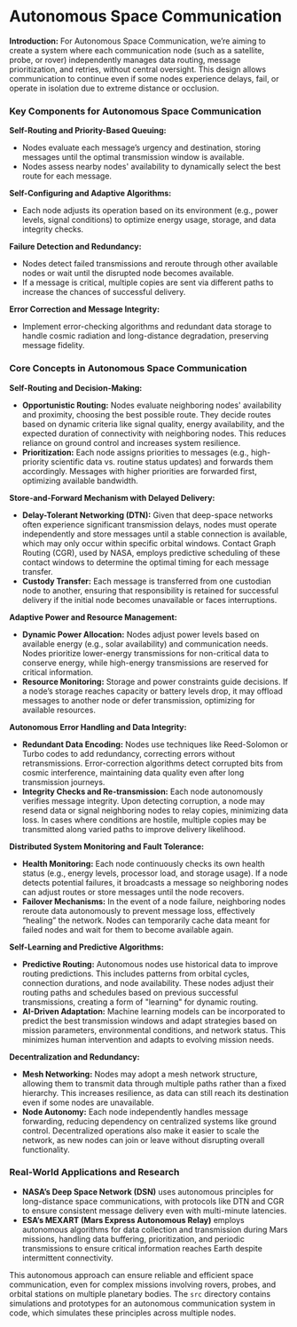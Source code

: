 # Autonomous Space Communication

**Introduction:** For Autonomous Space Communication, we’re aiming to create a system where each communication node (such as a satellite, probe, or rover) independently manages data routing, message prioritization, and retries, without central oversight. This design allows communication to continue even if some nodes experience delays, fail, or operate in isolation due to extreme distance or occlusion.

### Key Components for Autonomous Space Communication

**Self-Routing and Priority-Based Queuing:** 

- Nodes evaluate each message’s urgency and destination, storing messages until the optimal transmission window is available.
- Nodes assess nearby nodes' availability to dynamically select the best route for each message.

**Self-Configuring and Adaptive Algorithms:** 

- Each node adjusts its operation based on its environment (e.g., power levels, signal conditions) to optimize energy usage, storage, and data integrity checks.


**Failure Detection and Redundancy:**

- Nodes detect failed transmissions and reroute through other available nodes or wait until the disrupted node becomes available.
- If a message is critical, multiple copies are sent via different paths to increase the chances of successful delivery.

**Error Correction and Message Integrity:**
- Implement error-checking algorithms and redundant data storage to handle cosmic radiation and long-distance degradation, preserving message fidelity.

### Core Concepts in Autonomous Space Communication

**Self-Routing and Decision-Making:**

- **Opportunistic Routing:** Nodes evaluate neighboring nodes' availability and proximity, choosing the best possible route. They decide routes based on dynamic criteria like signal quality, energy availability, and the expected duration of connectivity with neighboring nodes. This reduces reliance on ground control and increases system resilience.
- **Prioritization:** Each node assigns priorities to messages (e.g., high-priority scientific data vs. routine status updates) and forwards them accordingly. Messages with higher priorities are forwarded first, optimizing available bandwidth.

**Store-and-Forward Mechanism with Delayed Delivery:**
- **Delay-Tolerant Networking (DTN):** Given that deep-space networks often experience significant transmission delays, nodes must operate independently and store messages until a stable connection is available, which may only occur within specific orbital windows. Contact Graph Routing (CGR), used by NASA, employs predictive scheduling of these contact windows to determine the optimal timing for each message transfer.
- **Custody Transfer:** Each message is transferred from one custodian node to another, ensuring that responsibility is retained for successful delivery if the initial node becomes unavailable or faces interruptions.

**Adaptive Power and Resource Management:**
- **Dynamic Power Allocation:** Nodes adjust power levels based on available energy (e.g., solar availability) and communication needs. Nodes prioritize lower-energy transmissions for non-critical data to conserve energy, while high-energy transmissions are reserved for critical information.
- **Resource Monitoring:** Storage and power constraints guide decisions. If a node’s storage reaches capacity or battery levels drop, it may offload messages to another node or defer transmission, optimizing for available resources.

**Autonomous Error Handling and Data Integrity:**
- **Redundant Data Encoding:** Nodes use techniques like Reed-Solomon or Turbo codes to add redundancy, correcting errors without retransmissions. Error-correction algorithms detect corrupted bits from cosmic interference, maintaining data quality even after long transmission journeys.
- **Integrity Checks and Re-transmission:** Each node autonomously verifies message integrity. Upon detecting corruption, a node may resend data or signal neighboring nodes to relay copies, minimizing data loss. In cases where conditions are hostile, multiple copies may be transmitted along varied paths to improve delivery likelihood.

**Distributed System Monitoring and Fault Tolerance:**
- **Health Monitoring:** Each node continuously checks its own health status (e.g., energy levels, processor load, and storage usage). If a node detects potential failures, it broadcasts a message so neighboring nodes can adjust routes or store messages until the node recovers.
- **Failover Mechanisms:** In the event of a node failure, neighboring nodes reroute data autonomously to prevent message loss, effectively “healing” the network. Nodes can temporarily cache data meant for failed nodes and wait for them to become available again.

**Self-Learning and Predictive Algorithms:**
- **Predictive Routing:** Autonomous nodes use historical data to improve routing predictions. This includes patterns from orbital cycles, connection durations, and node availability. These nodes adjust their routing paths and schedules based on previous successful transmissions, creating a form of "learning" for dynamic routing.
- **AI-Driven Adaptation:** Machine learning models can be incorporated to predict the best transmission windows and adapt strategies based on mission parameters, environmental conditions, and network status. This minimizes human intervention and adapts to evolving mission needs.

**Decentralization and Redundancy:**
- **Mesh Networking:** Nodes may adopt a mesh network structure, allowing them to transmit data through multiple paths rather than a fixed hierarchy. This increases resilience, as data can still reach its destination even if some nodes are unavailable.
- **Node Autonomy:** Each node independently handles message forwarding, reducing dependency on centralized systems like ground control. Decentralized operations also make it easier to scale the network, as new nodes can join or leave without disrupting overall functionality.

### Real-World Applications and Research

- **NASA’s Deep Space Network (DSN)** uses autonomous principles for long-distance space communications, with protocols like DTN and CGR to ensure consistent message delivery even with multi-minute latencies.
- **ESA’s MEXART (Mars Express Autonomous Relay)** employs autonomous algorithms for data collection and transmission during Mars missions, handling data buffering, prioritization, and periodic transmissions to ensure critical information reaches Earth despite intermittent connectivity.

This autonomous approach can ensure reliable and efficient space communication, even for complex missions involving rovers, probes, and orbital stations on multiple planetary bodies. The `src` directory contains simulations and prototypes for an autonomous communication system in code, which simulates these principles across multiple nodes.

